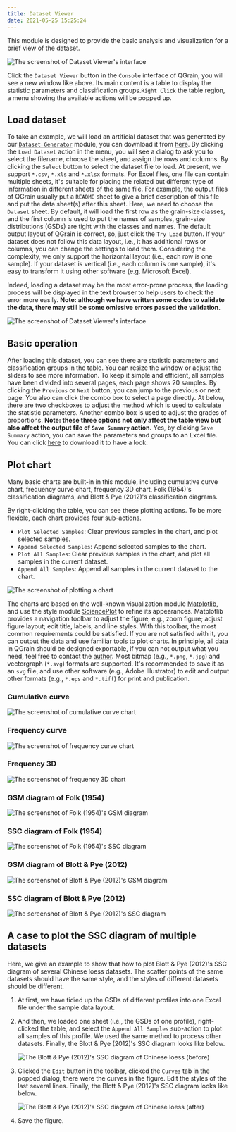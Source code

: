 ```yaml
---
title: Dataset Viewer
date: 2021-05-25 15:25:24
---
```


This module is designed to provide the basic analysis and visualization for a brief view of the dataset.

![The screenshot of Dataset Viewer's interface](/images/dataset_viewer.png)

Click the `Dataset Viewer` button in the `Console` interface of QGrain, you will see a new window like above. Its main content is a table to display the statistic parameters and classification groups.`Right Click` the table region, a menu showing the available actions will be popped up.

## Load dataset

To take an example, we will load an artificial dataset that was generated by our [`Dataset Generator`](./dataset_generator) module, you can download it from [here](/datasets/artificial_dataset_example.xlsx). By clicking the `Load Dataset` action in the menu, you will see a dialog to ask you to select the filename, choose the sheet, and assign the rows and columns. By clicking the `Select` button to select the dataset file to load. At present, we support `*.csv`, `*.xls` and `*.xlsx` formats. For Excel files, one file can contain multiple sheets, it's suitable for placing the related but different type of information in different sheets of the same file. For example, the output files of QGrain usually put a `README` sheet to give a brief description of this file and put the data sheet(s) after this sheet. Here, we need to choose the `Dataset` sheet. By default, it will load the first row as the grain-size classes, and the first column is used to put the names of samples, grain-size distributions (GSDs) are tight with the classes and names. The default output layout of QGrain is correct, so, just click the `Try Load` button. If your dataset does not follow this data layout, i.e., it has additional rows or columns, you can change the settings to load them. Considering the complexity, we only support the horizontal layout (i.e., each row is one sample). If your dataset is vertical (i.e., each column is one sample), it's easy to transform it using other software (e.g. Microsoft Excel).

Indeed, loading a dataset may be the most error-prone process, the loading process will be displayed in the text browser to help users to check the error more easily. **Note: although we have written some codes to validate the data, there may still be some omissive errors passed the validation.**

![The screenshot of Dataset Viewer's interface](/images/dataset_viewer_load.png)

## Basic operation

After loading this dataset, you can see there are statistic parameters and classification groups in the table. You can resize the window or adjust the sliders to see more information. To keep it simple and efficient, all samples have been divided into several pages, each page shows 20 samples. By clicking the `Previous` or `Next` button, you can jump to the previous or next page. You also can click the combo box to select a page directly. At below, there are two checkboxes to adjust the method which is used to calculate the statistic parameters. Another combo box is used to adjust the grades of proportions. **Note: these three options not only affect the table view but also affect the output file of `Save Summary` action.** Yes, by clicking `Save Summary` action, you can save the parameters and groups to an Excel file. You can click [here](/datasets/summary_artificial_dataset_example.xlsx) to download it to have a look.

## Plot chart

Many basic charts are built-in in this module, including cumulative curve chart, frequency curve chart, frequency 3D chart, Folk (1954)'s classification diagrams, and Blott & Pye (2012)'s classification diagrams.

By right-clicking the table, you can see these plotting actions. To be more flexible, each chart provides four sub-actions.

* `Plot Selected Samples`: Clear previous samples in the chart, and plot selected samples.
* `Append Selected Samples`: Append selected samples to the chart.
* `Plot All Samples`: Clear previous samples in the chart, and plot all samples in the current dataset.
* `Append All Samples`: Append all samples in the current dataset to the chart.

![The screenshot of plotting a chart](/images/dataset_viewer_plot.png)

The charts are based on the well-known visualization module [Matplotlib](https://matplotlib.org/), and use the style module [SciencePlot](https://github.com/garrettj403/SciencePlots) to refine its appearances. Matplotlib provides a navigation toolbar to adjust the figure, e.g., zoom figure; adjust figure layout; edit title, labels, and line styles. With this toolbar, the most common requirements could be satisfied. If you are not satisfied with it, you can output the data and use familiar tools to plot charts. In principle, all data in QGrain should be designed exportable, if you can not output what you need, feel free to contact the [author](mailto:liuyuming@ieecas.cn). Most bitmap (e.g., `*.png`, `*.jpg`) and vectorgraph (`*.svg`) formats are supported. It's recommended to save it as an `svg` file, and use other software (e.g., Adobe Illustrator) to edit and output other formats (e.g., `*.eps` and `*.tiff`) for print and publication.

### Cumulative curve

![The screenshot of cumulative curve chart](/images/cumulative_curve.png)

### Frequency curve

![The screenshot of frequency curve chart](/images/frequency_curve.png)

### Frequency 3D

![The screenshot of frequency 3D chart](/images/frequency_3d.png)

### GSM diagram of Folk (1954)

![The screenshot of Folk (1954)'s GSM diagram](/images/folk54_gsm.png)

### SSC diagram of Folk (1954)

![The screenshot of Folk (1954)'s SSC diagram](/images/folk54_ssc.png)

### GSM diagram of Blott & Pye (2012)

![The screenshot of Blott & Pye (2012)'s GSM diagram](/images/bp12_gsm.png)

### SSC diagram of Blott & Pye (2012)

![The screenshot of Blott & Pye (2012)'s SSC diagram](/images/bp12_ssc.png)

## A case to plot the SSC diagram of multiple datasets

Here, we give an example to show that how to plot Blott & Pye (2012)'s SSC diagram of several Chinese loess datasets. The scatter points of the same datasets should have the same style, and the styles of different datasets should be different.

1. At first, we have tidied up the GSDs of different profiles into one Excel file under the sample data layout.

2. And then, we loaded one sheet (i.e., the GSDs of one profile), right-clicked the table, and select the `Append All Samples` sub-action to plot all samples of this profile. We used the same method to process other datasets. Finally, the Blott & Pye (2012)'s SSC diagram looks like below.

    ![The Blott & Pye (2012)'s SSC diagram of Chinese loess (before)](/images/clp_ssc_case_1.svg)

3. Clicked the `Edit` button in the toolbar, clicked the `Curves` tab in the popped dialog, there were the curves in the figure. Edit the styles of the last several lines. Finally, the Blott & Pye (2012)'s SSC diagram looks like below.

    ![The Blott & Pye (2012)'s SSC diagram of Chinese loess (after)](/images/clp_ssc_case_2.svg)

4. Save the figure.
